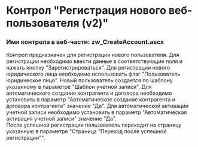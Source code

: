 ﻿---
description: 2.4.9.1
---
# Контрол "Регистрация нового веб-пользователя (v2)"
### Имя контрола в веб-части: zw_CreateAccount.ascx
Контрол предназначен для регистрации нового пользователя. 
Для регистрации необходимо ввести данные в соответствующие поля и нажать кнопку "Зарегистрироваться". Для регистрации нового юридического лица необходимо использовать флаг "Пользователь юридическое лицо".
Новый пользователь создается по шаблону указанному в параметре "Шаблон учетной записи". 
Для автоматического создания контрагента и договора необходимо установить в параметр "Автоматическое создание контрагента и договора контрагента" значение "Да". 
Для автоматической активации учетной записи необходимо установить в параметр "Автоматическая активация учетной записи" значение "Да".  
После успешной регистрации пользователь переходит на страницу указанную в параметре  "Страница "Переход после успешной регистрации"".

